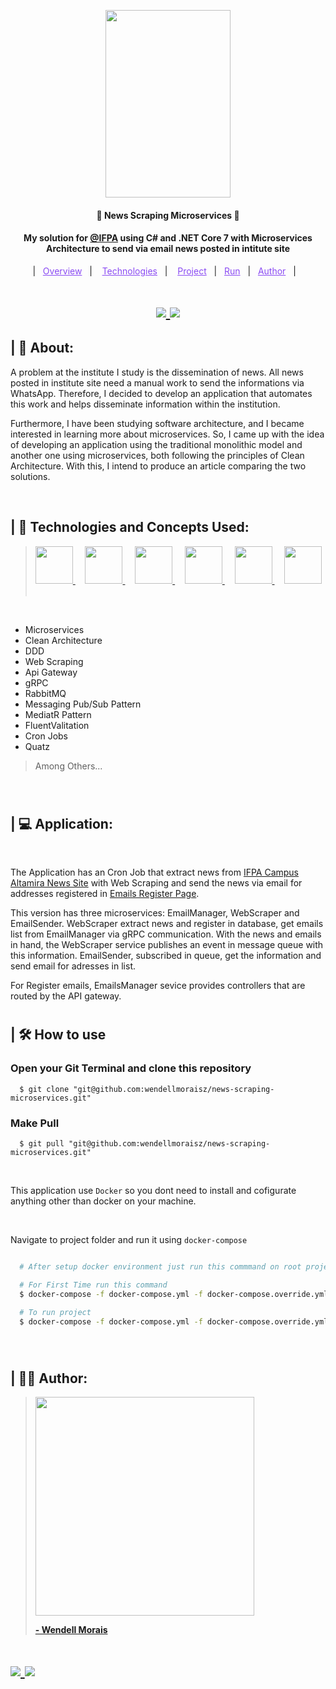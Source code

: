 <p align="center"> 
    <img width="200px" height="300px" src="https://i.imgur.com/aLQ3826.png"/>
</p>

<h4 align="center" >🚀 News Scraping Microservices 🚀</h4>

<h4 align="center">
  My solution for <a href="https://altamira.ifpa.edu.br/ target="_blank" >@IFPA</a> using C# and .NET Core 7 with Microservices Architecture to send via email news posted in intitute site
</h4>

<p align="center">
  |&nbsp;&nbsp;
  <a style="color: #8a4af3;" href="#project">Overview</a>&nbsp;&nbsp;&nbsp;|&nbsp;&nbsp;&nbsp;
  <a style="color: #8a4af3;" href="#techs">Technologies</a>&nbsp;&nbsp;&nbsp;|&nbsp;&nbsp;&nbsp;
  <a style="color: #8a4af3;" href="#app">Project</a>&nbsp;&nbsp;&nbsp;|&nbsp;&nbsp;
  <a style="color: #8a4af3;" href="#run-project">Run</a>&nbsp;&nbsp;&nbsp;|&nbsp;&nbsp;
  <a style="color: #8a4af3;" href="#author">Author</a>&nbsp;&nbsp;&nbsp;|&nbsp;&nbsp;&nbsp;
</p>

#

<h1 align="center">
  
  <a target="_blank" href="https://github.com/wendellmoraisz">
    <img src="https://img.shields.io/static/v1?label=&message=wendellmoraisz&color=black&style=for-the-badge&logo=GITHUB"/>
  </a>

  <a target="_blank" href="https://www.linkedin.com/in/wendell-morais/">
    <img src='https://img.shields.io/static/v1?label=&message=Wendell%20Morais&color=black&style=for-the-badge&logo=LinkedIn'/> 
  </a>

</h1>

<p id="project"/>

<h2> | 💬 About:  </h2>

<p align="justfy">
  A problem at the institute I study is the dissemination of news. All news posted in institute site need a manual work to send the informations via WhatsApp. 
  Therefore, I decided to develop an application that automates this work and helps disseminate information within the institution.
</p>
<p>
  Furthermore, I have been studying software architecture, and I became interested in learning more about microservices. 
  So, I came up with the idea of developing an application using the traditional monolithic model and another one using microservices, both following the principles of Clean Architecture.
  With this, I intend to produce an article comparing the two solutions.
</p>

<br>

<h2 id="techs">
| 🧩 Technologies and Concepts Used:
</h2>
  
> <a target="_blank" href='https://learn.microsoft.com/pt-br/dotnet/csharp/'> <img width="60px" src="https://cdn.jsdelivr.net/gh/devicons/devicon/icons/csharp/csharp-original.svg" /> </a>&nbsp;&nbsp;&nbsp;
<a target="_blank" href='https://dotnet.microsoft.com/'> <img width="60px" src="https://cdn.jsdelivr.net/gh/devicons/devicon/icons/dotnetcore/dotnetcore-original.svg" /> </a>&nbsp;&nbsp;&nbsp;
 <a target="_blank" href='https://www.mysql.com/'> <img width="60px" src="https://cdn.jsdelivr.net/gh/devicons/devicon/icons/mysql/mysql-original-wordmark.svg" /> </a>&nbsp;&nbsp;&nbsp;
 <a target="_blank" href='https://www.mongodb.com/'> <img width="60px" src="https://cdn.jsdelivr.net/gh/devicons/devicon/icons/mongodb/mongodb-original-wordmark.svg" /> </a>&nbsp;&nbsp;&nbsp;
 <a target="_blank" href='https://www.docker.com/'> <img width="60px" src="https://cdn.jsdelivr.net/gh/devicons/devicon/icons/docker/docker-plain-wordmark.svg" /> </a>&nbsp;&nbsp;&nbsp;
<a target="_blank" href='https://git-scm.com/'> <img width="60px" src="https://cdn.jsdelivr.net/gh/devicons/devicon/icons/git/git-original-wordmark.svg" /> </a>&nbsp;&nbsp;&nbsp;

<br>

- Microservices
- Clean Architecture
- DDD
- Web Scraping
- Api Gateway
- gRPC
- RabbitMQ
- Messaging Pub/Sub Pattern
- MediatR Pattern
- FluentValitation
- Cron Jobs
- Quatz

> Among Others...
<br>

#

<h2 id="app">
  | 💻 Application:
</h2>

<br>

<p>
 The Application has an Cron Job that extract news from <a target="_blank" href="https://altamira.ifpa.edu.br/ultimas-noticias">IFPA Campus Altamira News Site</a> with Web Scraping and
  send the news via email for addresses registered in <a target="_blank" href="https://github.com/wendellmoraisz/emails-register-page">Emails Register Page</a>.
</p>

<p>
  This version has three microservices: EmailManager, WebScraper and EmailSender. WebScraper extract news and register in database, get emails list from EmailManager via gRPC
  communication. With the news and emails in hand, the WebScraper service publishes an event in message queue with this information.
EmailSender, subscribed in queue, get the information and send email for adresses in list.

<p>

<p>
  For Register emails, EmailsManager sevice provides controllers that are routed by the API gateway.
</p>

#

<h2 id="run-project"> 
   | 🛠️ How to use
</h2>

### Open your Git Terminal and clone this repository

```git
  $ git clone "git@github.com:wendellmoraisz/news-scraping-microservices.git"
```

### Make Pull

```git
  $ git pull "git@github.com:wendellmoraisz/news-scraping-microservices.git"
```

<br>

This application use `Docker` so you dont need to install and cofigurate anything other than docker on your machine.

<br>

Navigate to project folder and run it using `docker-compose`

```bash

  # After setup docker environment just run this commmand on root project folder:

  # For First Time run this command
  $ docker-compose -f docker-compose.yml -f docker-compose.override.yml up --build

  # To run project
  $ docker-compose -f docker-compose.yml -f docker-compose.override.yml up


```

<br>

#

<h2 id="author">
  | 🧑‍💻 Author:  
</h2>

> <a target="_blank" href="https://www.linkedin.com/in/wendell-morais/"> <img width="350px" src="https://instagram.fatm2-1.fna.fbcdn.net/v/t51.2885-15/364236795_658305826235139_7313126893555339390_n.heic?stp=dst-jpg_e35&efg=eyJ2ZW5jb2RlX3RhZyI6ImltYWdlX3VybGdlbi4xNDQweDE0NDAuc2RyIn0&_nc_ht=instagram.fatm2-1.fna.fbcdn.net&_nc_cat=103&_nc_ohc=jiK3Jgp18FIAX9aCnzv&edm=ACWDqb8BAAAA&ccb=7-5&ig_cache_key=MzE1Nzk0NTg3NDE1MTgwODk2Mw%3D%3D.2-ccb7-5&oh=00_AfDXD8WG7oupvawPVKJ_nnXk94Nf27W7vYU3osKg4K79MA&oe=65808644&_nc_sid=ee9879"/> <br> <p> <b> - Wendell Morais</b> </p></a>

<h1>
  <a target="_blank" href='https://github.com/wendellmoraisz'>
    <img src='https://img.shields.io/static/v1?label=&message=wendellmoraisz&color=black&style=for-the-badge&logo=GITHUB'> 
  </a>
  
   <a target="_blank" href='https://www.linkedin.com/in/wendell-morais/'>
    <img src='https://img.shields.io/static/v1?label=&message=Wendell%20Morais&color=black&style=for-the-badge&logo=LinkedIn'> 
  </a>
</h1>


<br>
